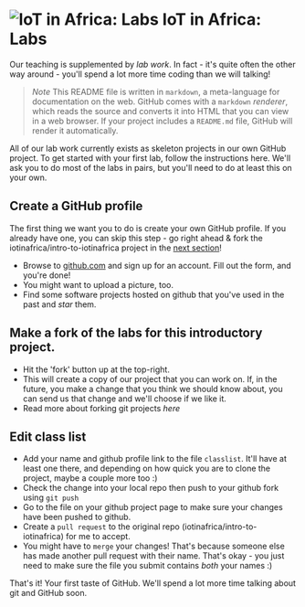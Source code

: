 # ![IoT in Africa: Labs](../blob/master/assets/img/logo-128.png?raw=true) IoT in Africa: Labs

Our teaching is supplemented by *lab work*. In fact - it's quite often the other way around -
you'll spend a lot more time coding than we will talking!

> *Note*
> This README file is written in `markdown`, a meta-language for documentation on the web.
> GitHub comes with a `markdown` *renderer*, which reads the source and converts it into
> HTML that you can view in a web browser. If your project includes a `README.md` file,
> GitHub will render it automatically.

All of our lab work currently exists as skeleton projects in our own GitHub project. To get
started with your first lab, follow the instructions here. We'll ask you to do most of the labs
in pairs, but you'll need to do at least this on your own.

## <a name="1"></a>Create a GitHub profile

The first thing we want you to do is create your own GitHub profile. If you already have one, you can skip
this step - go right ahead & fork the iotinafrica/intro-to-iotinafrica project in the [next section](#2)!

* Browse to [github.com](github.com) and sign up for an account. Fill out the form, and you're done!
* You might want to upload a picture, too.
* Find some software projects hosted on github that you've used in the past and *star* them.

## <a name="2"></a>Make a fork of the labs for this introductory project.

* Hit the 'fork' button up at the top-right.
* This will create a copy of our project that you can work on. If, in the future, you make a change that
you think we should know about, you can send us that change and we'll choose if we like it.
* Read more about forking git projects *here*

## <a name="3"></a>Edit class list
* Add your name and github profile link to the file `classlist`. It'll have at least one there, and
depending on how quick you are to clone the project, maybe a couple more too :)
* Check the change into your local repo then push to your github fork using `git push`
* Go to the file on your github project page to make sure your changes have been pushed to github.
* Create a `pull request` to the original repo (iotinafrica/intro-to-iotinafrica) for me to accept.
* You might have to `merge` your changes! That's because someone else has made another pull request with their name. That's okay - you just need to make sure the file you submit contains *both* your names :)

That's it! Your first taste of GitHub. We'll spend a lot more time talking about git and GitHub soon.
